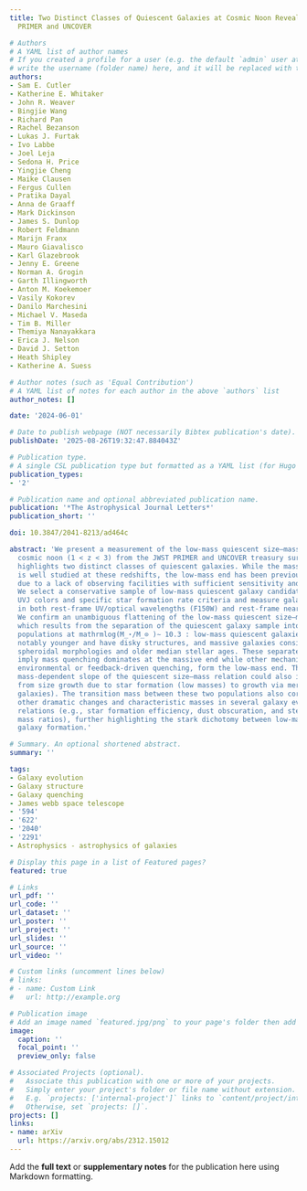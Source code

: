 ```yaml
---
title: Two Distinct Classes of Quiescent Galaxies at Cosmic Noon Revealed by JWST
  PRIMER and UNCOVER

# Authors
# A YAML list of author names
# If you created a profile for a user (e.g. the default `admin` user at `content/authors/admin/`), 
# write the username (folder name) here, and it will be replaced with their full name and linked to their profile.
authors:
- Sam E. Cutler
- Katherine E. Whitaker
- John R. Weaver
- Bingjie Wang
- Richard Pan
- Rachel Bezanson
- Lukas J. Furtak
- Ivo Labbe
- Joel Leja
- Sedona H. Price
- Yingjie Cheng
- Maike Clausen
- Fergus Cullen
- Pratika Dayal
- Anna de Graaff
- Mark Dickinson
- James S. Dunlop
- Robert Feldmann
- Marijn Franx
- Mauro Giavalisco
- Karl Glazebrook
- Jenny E. Greene
- Norman A. Grogin
- Garth Illingworth
- Anton M. Koekemoer
- Vasily Kokorev
- Danilo Marchesini
- Michael V. Maseda
- Tim B. Miller
- Themiya Nanayakkara
- Erica J. Nelson
- David J. Setton
- Heath Shipley
- Katherine A. Suess

# Author notes (such as 'Equal Contribution')
# A YAML list of notes for each author in the above `authors` list
author_notes: []

date: '2024-06-01'

# Date to publish webpage (NOT necessarily Bibtex publication's date).
publishDate: '2025-08-26T19:32:47.884043Z'

# Publication type.
# A single CSL publication type but formatted as a YAML list (for Hugo requirements).
publication_types:
- '2'

# Publication name and optional abbreviated publication name.
publication: '*The Astrophysical Journal Letters*'
publication_short: ''

doi: 10.3847/2041-8213/ad464c

abstract: 'We present a measurement of the low-mass quiescent size–mass relation at
  cosmic noon (1 < z < 3) from the JWST PRIMER and UNCOVER treasury surveys, which
  highlights two distinct classes of quiescent galaxies. While the massive population
  is well studied at these redshifts, the low-mass end has been previously underexplored
  due to a lack of observing facilities with sufficient sensitivity and spatial resolution.
  We select a conservative sample of low-mass quiescent galaxy candidates using rest-frame
  UVJ colors and specific star formation rate criteria and measure galaxy morphology
  in both rest-frame UV/optical wavelengths (F150W) and rest-frame near-infrared (F444W).
  We confirm an unambiguous flattening of the low-mass quiescent size–mass relation,
  which results from the separation of the quiescent galaxy sample into two distinct
  populations at mathrmlog(M_⋆/M_⊙ )∼ 10.3 : low-mass quiescent galaxies that are
  notably younger and have disky structures, and massive galaxies consistent with
  spheroidal morphologies and older median stellar ages. These separate populations
  imply mass quenching dominates at the massive end while other mechanisms, such as
  environmental or feedback-driven quenching, form the low-mass end. This stellar
  mass-dependent slope of the quiescent size–mass relation could also indicate a shift
  from size growth due to star formation (low masses) to growth via mergers (massive
  galaxies). The transition mass between these two populations also corresponds with
  other dramatic changes and characteristic masses in several galaxy evolution scaling
  relations (e.g., star formation efficiency, dust obscuration, and stellar-to-halo
  mass ratios), further highlighting the stark dichotomy between low-mass and massive
  galaxy formation.'

# Summary. An optional shortened abstract.
summary: ''

tags:
- Galaxy evolution
- Galaxy structure
- Galaxy quenching
- James webb space telescope
- '594'
- '622'
- '2040'
- '2291'
- Astrophysics - astrophysics of galaxies

# Display this page in a list of Featured pages?
featured: true

# Links
url_pdf: ''
url_code: ''
url_dataset: ''
url_poster: ''
url_project: ''
url_slides: ''
url_source: ''
url_video: ''

# Custom links (uncomment lines below)
# links:
# - name: Custom Link
#   url: http://example.org

# Publication image
# Add an image named `featured.jpg/png` to your page's folder then add a caption below.
image:
  caption: ''
  focal_point: ''
  preview_only: false

# Associated Projects (optional).
#   Associate this publication with one or more of your projects.
#   Simply enter your project's folder or file name without extension.
#   E.g. `projects: ['internal-project']` links to `content/project/internal-project/index.md`.
#   Otherwise, set `projects: []`.
projects: []
links:
- name: arXiv
  url: https://arxiv.org/abs/2312.15012
---
```


Add the **full text** or **supplementary notes** for the publication here using Markdown formatting.
